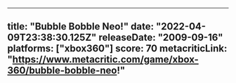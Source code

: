 
---
title: "Bubble Bobble Neo!"
date: "2022-04-09T23:38:30.125Z"
releaseDate: "2009-09-16"
platforms: ["xbox360"]
score: 70
metacriticLink: "https://www.metacritic.com/game/xbox-360/bubble-bobble-neo!"
---
